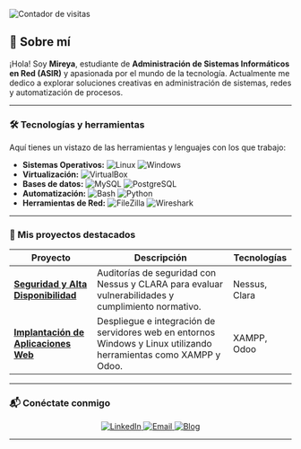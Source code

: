 ![Contador de visitas](https://komarev.com/ghpvc/?username=M1reya07&color=blue&style=flat)
## 🌟 Sobre mí
¡Hola! Soy **Mireya**, estudiante de **Administración de Sistemas Informáticos en Red (ASIR)** y apasionada por el mundo de la tecnología. Actualmente me dedico a explorar soluciones creativas en administración de sistemas, redes y automatización de procesos.

---

### 🛠️ Tecnologías y herramientas
Aquí tienes un vistazo de las herramientas y lenguajes con los que trabajo:

- **Sistemas Operativos:** ![Linux](https://img.shields.io/badge/-Linux-333?logo=linux&logoColor=white) ![Windows](https://img.shields.io/badge/-Windows-0078D6?logo=windows&logoColor=white)
- **Virtualización:** ![VirtualBox](https://img.shields.io/badge/-VirtualBox-183A61?logo=virtualbox&logoColor=white)
- **Bases de datos:** ![MySQL](https://img.shields.io/badge/-MySQL-4479A1?logo=mysql&logoColor=white) ![PostgreSQL](https://img.shields.io/badge/-PostgreSQL-336791?logo=postgresql&logoColor=white)
- **Automatización:** ![Bash](https://img.shields.io/badge/-Bash_Scripting-4EAA25?logo=gnu-bash&logoColor=white) ![Python](https://img.shields.io/badge/-Python-3776AB?logo=python&logoColor=white)
- **Herramientas de Red:** ![FileZilla](https://img.shields.io/badge/-FileZilla-BF0000?logo=filezilla&logoColor=white) ![Wireshark](https://img.shields.io/badge/-Wireshark-1679A7?logo=wireshark&logoColor=white)

---

### 📂 Mis proyectos destacados

| Proyecto      | Descripción | Tecnologías |
|---------------|-------------|-------------|
| **[Seguridad y Alta Disponibilidad]((https://github.com/M1reya07/SAD))** | Auditorías de seguridad con Nessus y CLARA para evaluar vulnerabilidades y cumplimiento normativo. | Nessus, Clara |
| **[Implantación de Aplicaciones Web]((https://github.com/M1reya07/IAW))** | Despliegue e integración de servidores web en entornos Windows y Linux utilizando herramientas como XAMPP y Odoo. | XAMPP, Odoo|

---

### 📬 **Conéctate conmigo**
<div align="center">
  <a href="https://www.linkedin.com/in/mireya-fuentes-perez-0488b2339/">
    <img src="https://img.shields.io/badge/LinkedIn-0A66C2?style=for-the-badge&logo=linkedin&logoColor=white" alt="LinkedIn"/>
  </a>
  <a href="">
    <img src="https://img.shields.io/badge/Email-D14836?style=for-the-badge&logo=gmail&logoColor=white" alt="Email"/>
  </a>
  <a href="https://m1reya07.github.io/portfolio/">
    <img src="https://img.shields.io/badge/Blog-21759B?style=for-the-badge&logo=wordpress&logoColor=white" alt="Blog"/>
  </a>
</div>

---
